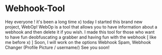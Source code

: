 # Webhook-Tool
Hey everyone ! it's been a long time x) today I started this brand new project, WebOp! WebOp is a tool that allows you to have information about a webhook and then delete it if you wish. I made this tool for those who want to have fun deobfuscating a grabber and having fun with the webhook [ like me before x) ] Soon, I will work on the options Webhook Spam, Webhook Changer (Profile Picture / username/) See you soon!
